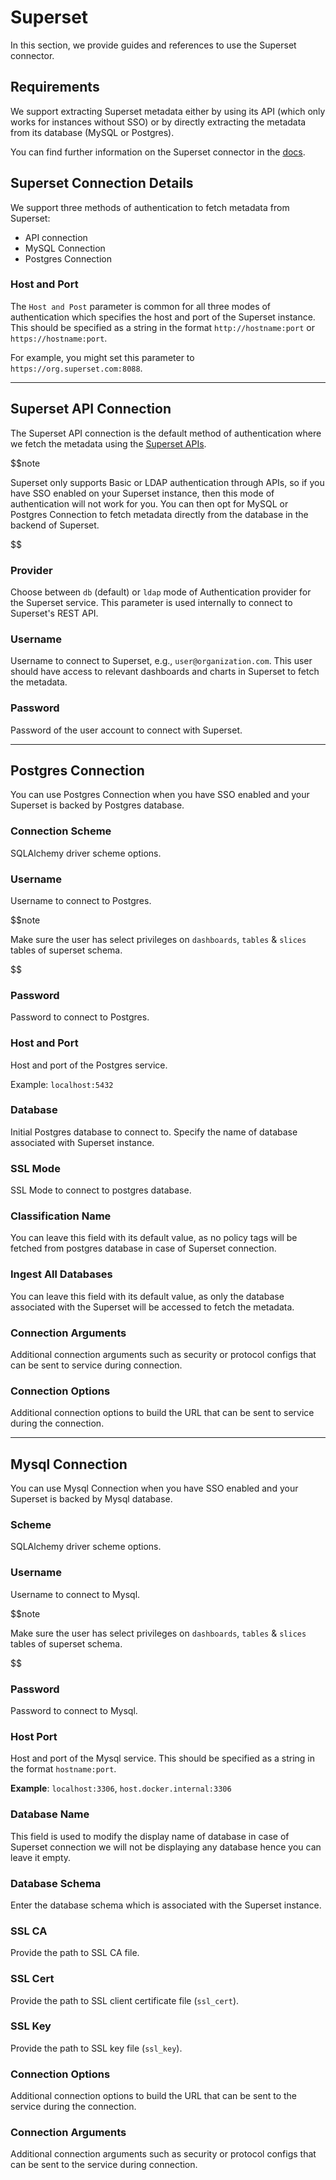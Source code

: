 # Superset

In this section, we provide guides and references to use the Superset connector.

## Requirements

We support extracting Superset metadata either by using its API (which only works for instances without SSO) or by directly extracting the metadata from its database (MySQL or Postgres).

You can find further information on the Superset connector in the [docs](https://docs.open-metadata.org/connectors/dashboard/superset).

## Superset Connection Details

We support three methods of authentication to fetch metadata from Superset:
- API connection
- MySQL Connection
- Postgres Connection

### Host and Port

The `Host and Post` parameter is common for all three modes of authentication which specifies the host and port of the Superset instance. This should be specified as a string in the format `http://hostname:port` or `https://hostname:port`. 

For example, you might set this parameter to `https://org.superset.com:8088`.

--------

## Superset API Connection

The Superset API connection is the default method of authentication where we fetch the metadata using the [Superset APIs](https://superset.apache.org/docs/api/). 

$$note

Superset only supports Basic or LDAP authentication through APIs, so if you have SSO enabled on your Superset instance, then this mode of authentication will not work for you. You can then opt for MySQL or Postgres Connection to fetch metadata directly from the database in the backend of Superset.

$$

### Provider

Choose between `db` (default) or `ldap` mode of Authentication provider for the Superset service. This parameter is used internally to connect to Superset's REST API.

### Username

Username to connect to Superset, e.g., `user@organization.com`. This user should have access to relevant dashboards and charts in Superset to fetch the metadata.


### Password

Password of the user account to connect with Superset.

--------

## Postgres Connection 

You can use Postgres Connection when you have SSO enabled and your Superset is backed by Postgres database.

### Connection Scheme

SQLAlchemy driver scheme options.

### Username

Username to connect to Postgres. 

$$note

Make sure the user has select privileges on `dashboards`, `tables` & `slices` tables of superset schema.

$$

### Password

Password to connect to Postgres.

### Host and Port

Host and port of the Postgres service.

Example: `localhost:5432`

### Database

Initial Postgres database to connect to. Specify the name of database associated with Superset instance.

### SSL Mode

SSL Mode to connect to postgres database.

### Classification Name

You can leave this field with its default value, as no policy tags will be fetched from postgres database in case of Superset connection.

### Ingest All Databases

You can leave this field with its default value, as only the database associated with the Superset will be accessed to fetch the metadata.

### Connection Arguments

Additional connection arguments such as security or protocol configs that can be sent to service during connection.

### Connection Options

Additional connection options to build the URL that can be sent to service during the connection.

--------

## Mysql Connection 

You can use Mysql Connection when you have SSO enabled and your Superset is backed by Mysql database.

### Scheme
SQLAlchemy driver scheme options.

### Username
Username to connect to Mysql.

$$note

Make sure the user has select privileges on `dashboards`, `tables` & `slices` tables of superset schema.

$$

### Password
Password to connect to Mysql.

### Host Port
Host and port of the Mysql service. This should be specified as a string in the format `hostname:port`.

**Example**: `localhost:3306`, `host.docker.internal:3306`

### Database Name

This field is used to modify the display name of database in case of Superset connection we will not be displaying any database hence you can leave it empty.

### Database Schema
Enter the database schema which is associated with the Superset instance.

### SSL CA
Provide the path to SSL CA file.

### SSL Cert
Provide the path to SSL client certificate file (`ssl_cert`).

### SSL Key
Provide the path to SSL key file (`ssl_key`).

### Connection Options
Additional connection options to build the URL that can be sent to the service during the connection.

### Connection Arguments
Additional connection arguments such as security or protocol configs that can be sent to the service during connection.

